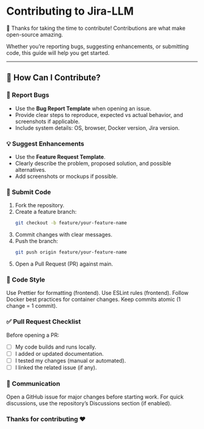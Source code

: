 # Contributing to Jira-LLM

🎉 Thanks for taking the time to contribute! Contributions are what make open-source amazing.

Whether you’re reporting bugs, suggesting enhancements, or submitting code, this guide will help you get started.

---

## 🚀 How Can I Contribute?

### 🐞 Report Bugs
- Use the **Bug Report Template** when opening an issue.
- Provide clear steps to reproduce, expected vs actual behavior, and screenshots if applicable.
- Include system details: OS, browser, Docker version, Jira version.

### 💡 Suggest Enhancements
- Use the **Feature Request Template**.
- Clearly describe the problem, proposed solution, and possible alternatives.
- Add screenshots or mockups if possible.

### 🔧 Submit Code
1. Fork the repository.
2. Create a feature branch:
   ```bash
   git checkout -b feature/your-feature-name
   ```
3. Commit changes with clear messages.
4. Push the branch:
    ```bash
    git push origin feature/your-feature-name
    ```
5. Open a Pull Request (PR) against main.

### 🧹 Code Style
Use Prettier for formatting (frontend).
Use ESLint rules (frontend).
Follow Docker best practices for container changes.
Keep commits atomic (1 change = 1 commit).

### ✅ Pull Request Checklist
Before opening a PR:
- [ ] My code builds and runs locally.
- [ ] I added or updated documentation.
- [ ] I tested my changes (manual or automated).
- [ ] I linked the related issue (if any).

### 💬 Communication
Open a GitHub issue for major changes before starting work.
For quick discussions, use the repository’s Discussions section (if enabled).

### Thanks for contributing ❤️